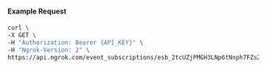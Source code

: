 <!-- Code generated for API Clients. DO NOT EDIT. -->

#### Example Request

```bash
curl \
-X GET \
-H "Authorization: Bearer {API_KEY}" \
-H "Ngrok-Version: 2" \
https://api.ngrok.com/event_subscriptions/esb_2tcUZjPMGH3LNp6tNnph7FZs2RV/sources/ip_policy_updated.v0
```
